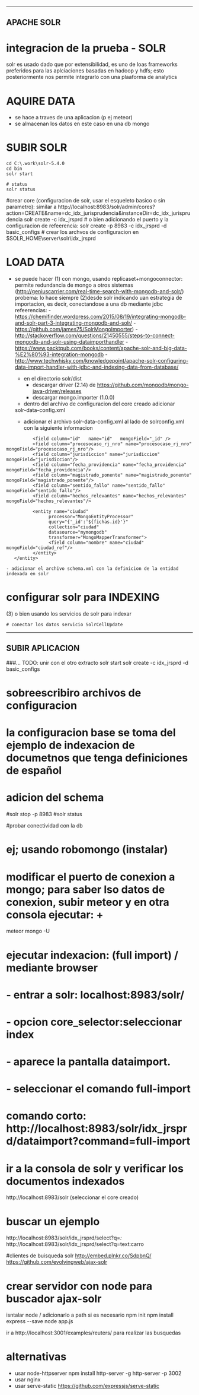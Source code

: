 -------------------------------
APACHE SOLR
-------------------------------
# integracion de la prueba - SOLR
solr es usado dado que por extensibilidad, es uno de loas frameworks preferidos
para las aplciaciones basadas en hadoop y hdfs; 
esto posteriormente nos permite integrarlo con una plaaforma de analytics

# AQUIRE DATA
- se hace a traves de una aplicacion (p ej meteor)
- se almacenan los datos en este caso en una db mongo

# SUBIR SOLR

	cd C:\.work\solr-5.4.0
	cd bin
	solr start
	
	# status
	solr status
	
#crear core (configuracion de solr, usar el esqueleto basico o sin parametro): similar a http://localhost:8983/solr/admin/cores?action=CREATE&name=dc_idx_jurisprudencia&instanceDir=dc_idx_jurisprudencia
	solr create -c idx_jrsprd
	# o bien adicionando el puerto y la configuracion de refeerencia: solr create -p 8983 -c idx_jrsprd -d basic_configs
	# crear los archvos de configuracion en $SOLR_HOME\server\solr\idx_jrsprd


# LOAD DATA
- se puede hacer 
(1) con mongo, usando replicaset+mongoconnector: permite redundancia de mongo a otros sistemas (http://geniuscarrier.com/real-time-search-with-mongodb-and-solr/)
	probema: lo hace siempre
(2)desde solr indicando uan estrategia de importacion, es decir, conectandose a una db mediante jdbc 
	refeerencias: 
		- https://chemifinder.wordpress.com/2015/08/19/integrating-mongodb-and-solr-part-3-integrating-mongodb-and-solr/
		- https://github.com/james75/SolrMongoImporter)
		- http://stackoverflow.com/questions/21450555/steps-to-connect-mongodb-and-solr-using-dataimporthandler 
		- https://www.packtpub.com/books/content/apache-solr-and-big-data-%E2%80%93-integration-mongodb 
		- http://www.techwhisky.com/knowledgepoint/apache-solr-configuring-data-import-handler-with-jdbc-and-indexing-data-from-database/
	- en el directorio solr/dist
		- descargar driver (2.14) de https://github.com/mongodb/mongo-java-driver/releases
		- descargar mongo.importer  (1.0.0)
	- dentro del archivo de configuracion del core creado adicionar
	
  <!-- 1: IDX :: ADICION DE LIBRERIASS -->
  <lib dir="${solr.install.dir:../../../..}/dist/" regex="solr-dataimporthandler-.*\.jar" />
  <lib dir="${solr.install.dir:../../../..}/dist/" regex="solr-mongo-importer-1.0.0.jar" />
  <lib dir="${solr.install.dir:../../../..}/dist/" regex="mongo-java-driver-2.14.0.jar" />

  <!-- 2: IDX :: DECLARACION DATAIMPORT, para definir el cargue tipo batch desde la db -->
  <requestHandler name="/dataimport" class="solr.DataImportHandler">
    <lst name="defaults">
      <str name="config">solr-data-config.xml</str>
    </lst>
  </requestHandler>

	- adicionar el archivo solr-data-config.xml al lado de solrconfig.xml
		con la siguiente informacion
		
<dataConfig>
	<dataSource type="MongoDataSource" name="mymongodb" database="meteor"  /> 
	<document name="data">
	<!-- if query="" then it imports everything -->
    <entity name="fichas"
              processor="MongoEntityProcessor"
              query=""
              collection="fichas"   
              datasource="mymongodb"
              transformer="MongoMapperTransformer">     
			  
              <field column="id"   name="id"   mongoField="_id" />               
              <field column="procesocaso_rj_nro" name="procesocaso_rj_nro" mongoField="procesocaso_rj_nro"/>                            
              <field column="jurisdiccion" name="jurisdiccion" mongoField="jurisdiccion"/>                            
              <field column="fecha_providencia" name="fecha_providencia" mongoField="fecha_providencia"/>                            
              <field column="magistrado_ponente" name="magistrado_ponente" mongoField="magistrado_ponente"/>                            
              <field column="sentido_fallo" name="sentido_fallo" mongoField="sentido_fallo"/>                            
              <field column="hechos_relevantes" name="hechos_relevantes" mongoField="hechos_relevantes"/>                            

              <entity name="ciudad"
                    processor="MongoEntityProcessor"
                    query="{'_id':'${fichas.id}'}"
                    collection="ciudad"   
                    datasource="mymongodb"
                    transformer="MongoMapperTransformer">                                             
                    <field column="nombre" name="ciudad" mongoField="ciudad_ref"/>                            
              </entity>
       </entity> 
   </document> 
</dataConfig>

	- adicionar el archivo schema.xml con la definicion de la entidad indexada en solr
  <!-- 0: IDX :: FIELDS-SOLR, para definir la entidad indexada en solr -->
  
  
	
	
	
# configurar solr para INDEXING
 <requestHandler name="/update" class="solr.UpdateRequestHandler"/>

	
	
(3) o bien usando los servicios de solr para indexar

	# conectar los datos servicio SolrCellUpdate


----------------------------------------
SUBIR APLICACION
----------------------------------------




###... TODO: unir con el otro extracto
solr start
solr create -c idx_jrsprd -d basic_configs
# sobreescribiro archivos de configuracion
# la configuracion base se toma del ejemplo de indexacion de documetnos que tenga definiciones de español
# adicion del schema
#solr stop -p 8983
#solr status

#probar conectividad con la db
# ej; usando robomongo (instalar)
# modificar el puerto de conexion a mongo; para saber lso datos de conexion, subir meteor y en otra consola ejecutar: +
meteor mongo -U

# ejecutar indexacion: (full import) / mediante browser
# - entrar a solr: localhost:8983/solr/
# - opcion core_selector:seleccionar index
# - aparece la pantalla dataimport.
# - seleccionar el comando full-import
# comando corto: http://localhost:8983/solr/idx_jrsprd/dataimport?command=full-import

# ir a la consola de solr y verificar los documentos indexados
http://localhost:8983/solr (seleccionar el core creado)

# buscar un ejemplo
http://localhost:8983/solr/idx_jrsprd/select?q=*:*
http://localhost:8983/solr/idx_jrsprd/select?q=text:carro


#clientes de buisqueda solr
http://embed.plnkr.co/SdpbnQ/
https://github.com/evolvingweb/ajax-solr

# crear servidor con node para buscador ajax-solr
isntalar node / adicionarlo a path si es necesario
npm init
npm install express --save
node app.js

ir a http://localhost:3001/examples/reuters/ para realizar las busquedas


# alternativas
- usar node-httpserver
    npm install http-server -g
    http-server -p 3002
- usar nginx
- usar serve-static
  https://github.com/expressjs/serve-static
